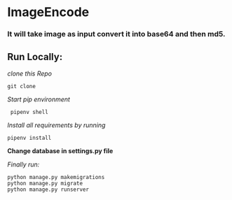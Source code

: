 # ImageEncode
### It will take image as input convert it into base64 and then md5.
## Run Locally:
*clone this Repo*

 ```git clone```
 
 *Start pip environment*
 
  ``` pipenv shell```
  
  *Install all requirements by running*
  
  ```pipenv install```
  
**Change database in settings.py file**

*Finally run:*

```
python manage.py makemigrations
python manage.py migrate
python manage.py runserver
```
